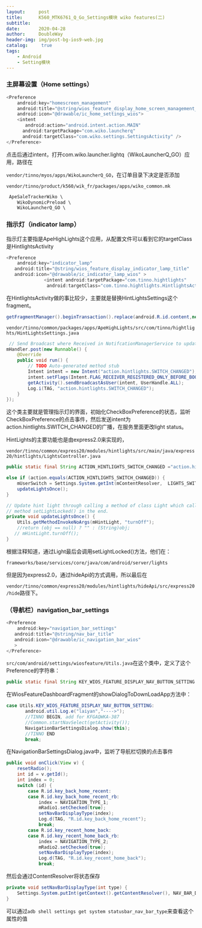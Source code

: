 ```yaml
---
layout:     post
title:      K560_MTK6761_Q_Go_Settings模块 wiko features(二)
subtitle:   
date:       2020-04-28
author:     DoubleWay
header-img: img/post-bg-ios9-web.jpg
catalog: 	 true
tags:
    - Android
    - Setting模块
---
```


### 主屏幕设置（Home settings）

```java
<Preference
    android:key="homescreen_management"
    android:title="@string/wios_feature_display_home_screen_management_title"  
    android:icon="@drawable/ic_home_settings_wios">
    <intent
       android:action="android.intent.action.MAIN"
      android:targetPackage="com.wiko.launcherq"
      android:targetClass="com.wiko.settings.SettingsActivity" />
</Preference>
```

点击后通过intent，打开com.wiko.launcher.lightq（WikoLauncherQ_GO）应用，路径在

`vendor/tinno/myos/apps/WikoLauncherQ_GO`，在订单目录下决定是否添加

`vendor/tinno/product/k560/wik_fr/packages/apps/wiko_common.mk`

```java
 ApeSaleTrackerWiko \
    WikoDynomicPreload \
    WikoLauncherQ_GO \
```



### 指示灯（indicator lamp）

指示灯主要指是ApeHighLights这个应用，从配置文件可以看到它的targetClass是HintlightsActivity

```java
<Preference
    android:key="indicator_lamp"
   android:title="@string/wios_feature_display_indicator_lamp_title"
   android:icon="@drawable/ic_indicator_lamp_wios" >
              <intent android:targetPackage="com.tinno.hightlights"
               android:targetClass="com.tinno.hightlights.HintlightsActivity"/>
```

在HintlightsActivity做的事比较少，主要就是替换HintLightsSettings这个fragment。

```java
getFragmentManager().beginTransaction().replace(android.R.id.content,new HintLightsSettings()).commit();
```

`vendor/tinno/common/packages/apps/ApeHighLights/src/com/tinno/hightlights/HintLightsSettings.java`

```java
 // Send Broadcast where Received in NotifcationManagerService to update light status.
mHandler.post(new Runnable() {
    @Override
    public void run() {
        // TODO Auto-generated method stub
        Intent intent = new Intent("action.hintlights.SWITCH_CHANGED");
        intent.setFlags(Intent.FLAG_RECEIVER_REGISTERED_ONLY_BEFORE_BOOT);
        getActivity().sendBroadcastAsUser(intent, UserHandle.ALL);
        Log.i(TAG, "action.hintlights.SWITCH_CHANGED");
    }
});
```

这个类主要就是管理指示灯的界面，初始化CheckBoxPreference的状态，监听CheckBoxPreference的点击事件，然后发送intent为action.hintlights.SWITCH_CHANGED的广播，在服务里面更改light status。

HintLights的主要功能也是由express2.0来实现的，

`vendor/tinno/common/express20/modules/hintlights/src/main/java/express20/hintlights/LightsController.java`

```java
public static final String ACTION_HINTLIGHTS_SWITCH_CHANGED ="action.hintlights.SWITCH_CHANGED";
```

```java
else if (action.equals(ACTION_HINTLIGHTS_SWITCH_CHANGED)) {
    mUserSwitch = Settings.System.getInt(mContentResolver,  LIGHTS_SWITCH, 0x0000);
    updateLightsOnce();
}
```

```java
// Update hint light through calling a method of class Light which called
// method setLightLocked() in the end.
private void updateLightsOnce() {
    Utils.getMethodInvokeNoArgs(mHintLight, "turnOff");
    //return (obj == null) ? "" : (String)obj;
   // mHintLight.turnOff();
}
```

根据注释知道，通过Light最后会调用setLightLocked()方法，他们在：

`frameworks/base/services/core/java/com/android/server/lights`

但是因为express2.0，通过hideApi的方式调用，所以最后在

`vendor/tinno/common/express20/modules/hintlights/hideApi/src/express20/hide`路径下。

### （导航栏）navigation_bar_settings

```java
<Preference
    android:key="navigation_bar_settings"
   android:title="@string/nav_bar_title"
   android:icon="@drawable/ic_navigation_bar_wios" 
   >
</Preference>
```

`src/com/android/settings/wiosfeature/Utils.java`在这个类中，定义了这个Preference的字符串：

```java
public static final String KEY_WIOS_FEATURE_DISPLAY_NAV_BUTTON_SETTING = "navigation_bar_settings";
```

在WiosFeatureDashboardFragment的showDialogToDownLoadApp方法中：

```java
case Utils.KEY_WIOS_FEATURE_DISPLAY_NAV_BUTTON_SETTING:
       android.util.Log.e("laiyan","---->");
       //TINNO BEGIN, add for KFGAQWKA-387
       //Common.startNavSelect(getActivity());
       NavigationBarSettingsDialog.show(this);
       //TINNO END
       break;
```

在NavigationBarSettingsDialog.java中，监听了导航栏切换的点击事件

```java
public void onClick(View v) {
    resetRadio();
    int id = v.getId();
    int index = 0;
    switch (id) {
        case R.id.key_back_home_recent:
        case R.id.key_back_home_recent_rb:
            index = NAVIGATION_TYPE_1;
            mRadio1.setChecked(true);
            setNavBarDisplayType(index);
            Log.d(TAG, "R.id.key_back_home_recent");
            break;
        case R.id.key_recent_home_back:
        case R.id.key_recent_home_back_rb:
            index = NAVIGATION_TYPE_2;
            mRadio2.setChecked(true);
            setNavBarDisplayType(index);
            Log.d(TAG, "R.id.key_recent_home_back");
            break;
```

然后会通过ContentResolver将状态保存

```java
private void setNavBarDisplayType(int type) {
    Settings.System.putInt(getContext().getContentResolver(), NAV_BAR_DIAPLAY_TYPE, type);
}
```

可以通过`adb shell settings get system statusbar_nav_bar_type`来查看这个属性的值

